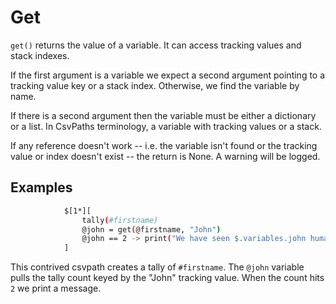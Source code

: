 
# Get

`get()` returns the value of a variable. It can access tracking values and stack indexes.

If the first argument is a variable we expect a second argument pointing to a tracking value key or a stack index. Otherwise, we find the variable by name.

If there is a second argument then the variable must be either a dictionary or a list. In CsvPaths terminology, a variable with tracking values or a stack.

If any reference doesn't work -- i.e. the variable isn't found or the tracking value or index doesn't exist -- the return is None. A warning will be logged.

## Examples

```bash
            $[1*][
                tally(#firstname)
                @john = get(@firstname, "John")
                @john == 2 -> print("We have seen $.variables.john humans")
            ]
```

This contrived csvpath creates a tally of `#firstname`. The `@john` variable pulls the tally count keyed by the "John" tracking value. When the count hits `2` we print a message.

